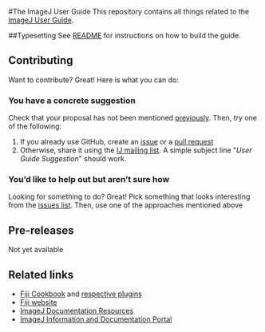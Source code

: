 #The ImageJ User Guide
This repository contains all things related to the [ImageJ User Guide](http://imagej.nih.gov/ij/docs/guide/).


##Typesetting
See [README](./README) for instructions on how to build the guide.


## Contributing
Want to contribute? Great! Here is what you can do:


### You have a concrete suggestion
Check that your proposal has not been mentioned [previously][issues]. Then, try one of the following:

  1. If you already use GitHub, create an [issue][issues] or a [pull request][pulls]
  2. Otherwise, share it using the [IJ mailing list][list]. A simple subject line "_User Guide Suggestion_" should work.


### You’d like to help out but aren’t sure how
Looking for something to do? Great! Pick something that looks interesting from the [issues list][issues]. Then, use one of the approaches mentioned above


## Pre-releases
Not yet available


## Related links
  - [Fiji Cookbook](http://fiji.sc/Cookbook) and [respective plugins](https://github.com/fiji/cookbook)
  - [Fiji website](http://fiji.sc/)
  - [ImageJ Documentation Resources](http://imagej.nih.gov/ij/docs/index.html)
  - [ImageJ Information and Documentation Portal](http://imagejdocu.tudor.lu)


[pulls]: https://github.com/tferr/IJ-guide/pulls
[issues]: https://github.com/tferr/IJ-guide/issues
[list]: https://list.nih.gov/cgi-bin/wa.exe?A0=IMAGEJ
